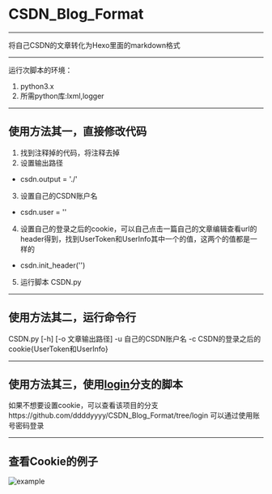 # CSDN_Blog_Format
---

将自己CSDN的文章转化为Hexo里面的markdown格式

---

运行次脚本的环境：
1. python3.x
2. 所需python库:lxml,logger

---

## 使用方法其一，直接修改代码

1. 找到注释掉的代码，将注释去掉
2. 设置输出路径
 - csdn.output = './'
3. 设置自己的CSDN账户名
 - csdn.user = ''
4. 设置自己的登录之后的cookie，可以自己点击一篇自己的文章编辑查看url的header得到，找到UserToken和UserInfo其中一个的值，这两个的值都是一样的
 - csdn.init_header('')
5. 运行脚本
CSDN.py

---

## 使用方法其二，运行命令行

CSDN.py [-h] [-o 文章输出路径] -u 自己的CSDN账户名 -c  CSDN的登录之后的cookie{UserToken和UserInfo}

---

## 使用方法其三，使用[login](https://github.com/ddddyyyy/CSDN_Blog_Format/tree/login)分支的脚本

如果不想要设置cookie，可以查看该项目的分支https://github.com/ddddyyyy/CSDN_Blog_Format/tree/login
可以通过使用账号密码登录

---

## 查看Cookie的例子
![example](https://github.com/ddddyyyy/CSDN_Blog_Format/blob/master/img/cookie%E6%9F%A5%E7%9C%8B.png)

